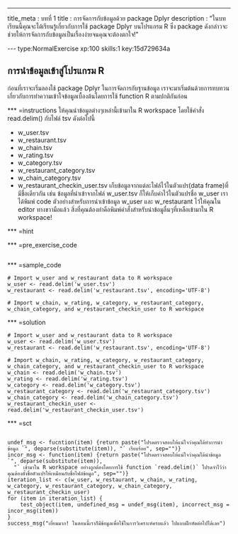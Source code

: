 --- 
title_meta  : บทที่ 1 
title       : การจัดการกับข้อมูลด้วย package Dplyr
description : "ในบทเรียนนี้คุณจะได้เรียนรู้เกี่ยวกับการใช้ package Dplyr บนโปรแกรม R ซึ่ง package ดังกล่าวจะช่วยให้การจัดการกับข้อมูลเป็นเรื่องง่ายจนคุณจะต้องตกใจ!"

--- type:NormalExercise xp:100 skills:1 key:15d729634a
## การนำข้อมูลเข้าสู่โปรแกรม R

ก่อนที่เราจะเริ่มลองใช้ package Dplyr ในการจัดการกับฐานข้อมูล เราจะมาเริ่มต้นด้วยการทบทวนเกี่ยวกับการทำความเข้าใจข้อมูลเบื้องต้นโดยการใช้ function R ตามปกติกันก่อน

*** =instructions
ให้คุณนำข้อมูลต่างๆเหล่านี้เข้ามาใน R workspace โดยใช้คำสั่ง read.delim() กับไฟล์ tsv ดังต่อไปนี้
- w_user.tsv
- w_restaurant.tsv
- w_chain.tsv
- w_rating.tsv
- w_category.tsv
- w_restaurant_category.tsv
- w_chain_category.tsv
- w_restaurant_checkin_user.tsv
เก็บข้อมูลจากแต่ละไฟล์ไว้ในตัวแปร(data frame)ที่มีชื่อเดียวกัน เช่น ข้อมูลที่นำเข้าจากไฟล์ w_user.tsv ก็ให้เก็บค่าไว้ในตัวแปรชื่อ w_user
เราได้พิมพ์ code ตัวอย่างสำหรับการนำเข้าข้อมูล w_user และ w_restaurant ไว้ให้คุณใน editor ทางขวามือแล้ว
สิ่งที่คุณต้องทำคือพิมพ์คำสั่งสำหรับนำข้อมูลื่นๆที่เหลือเข้ามาใน R workspace!

*** =hint

*** =pre_exercise_code
```{r}
```

*** =sample_code
```{r}
# Import w_user and w_restaurant data to R workspace
w_user <- read.delim('w_user.tsv')
w_restaurant <- read.delim('w_restaurant.tsv', encoding='UTF-8')

# Import w_chain, w_rating, w_category, w_restaurant_category, w_chain_category, and w_restaurant_checkin_user to R workspace

```

*** =solution
```{r}
# Import w_user and w_restaurant data to R workspace
w_user <- read.delim('w_user.tsv')
w_restaurant <- read.delim('w_restaurant.tsv', encoding='UTF-8')
		
# Import w_chain, w_rating, w_category, w_restaurant_category, w_chain_category, and w_restaurant_checkin_user to R workspace
w_chain <- read.delim('w_chain.tsv')
w_rating <- read.delim('w_rating.tsv')
w_category <- read.delim('w_category.tsv')
w_restaurant_category <- read.delim('w_restaurant_category.tsv')
w_chain_category <- read.delim('w_chain_category.tsv')
w_restaurant_checkin_user <- read.delim('w_restaurant_checkin_user.tsv')

```

*** =sct
```{r}

undef_msg <- fucntion(item) {return paste("โปรดตรวจสอบให้แน่ใจว่าคุณได้ทำการนำข้อมูล `", deparse(substitute(item)), "` เรียบร้อย", sep="")}
incor_msg <- function(item) {return paste("โปรดตรวจสอบให้แน่ใจว่าคุณได้นำข้อมูล `", deparse(substitute(item)), 
  "` เข้ามาใน R workspace อย่างถูกต้องโดยการใช้ function `read.delim()` โปรดจำไว้ว่าคุณต้องตั้งชื่อตัวแปรให้เหมือนกับชื่อไฟล์ข้อมูล", sep="")} 
iteration_list <- c(w_user, w_restaurant, w_chain, w_rating, w_category, w_restaurant_category, w_chain_category, w_restaurant_checkin_user)
for (item in iteration_list) {
	test_object(item, undefined_msg = undef_msg(item), incorrect_msg = incor_msg(item))
}
success_msg("เยี่ยมมาก! ในตอนนี้เราก็มีข้อมูลเพื่อใช้ในการวิเคราะห์ครบแล้ว ไปแบบฝึกหัดต่อไปได้เลย")
```

